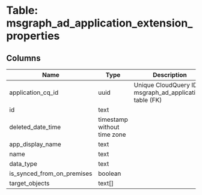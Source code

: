 
# Table: msgraph_ad_application_extension_properties

## Columns
| Name        | Type           | Description  |
| ------------- | ------------- | -----  |
|application_cq_id|uuid|Unique CloudQuery ID of msgraph_ad_applications table (FK)|
|id|text||
|deleted_date_time|timestamp without time zone||
|app_display_name|text||
|name|text||
|data_type|text||
|is_synced_from_on_premises|boolean||
|target_objects|text[]||
